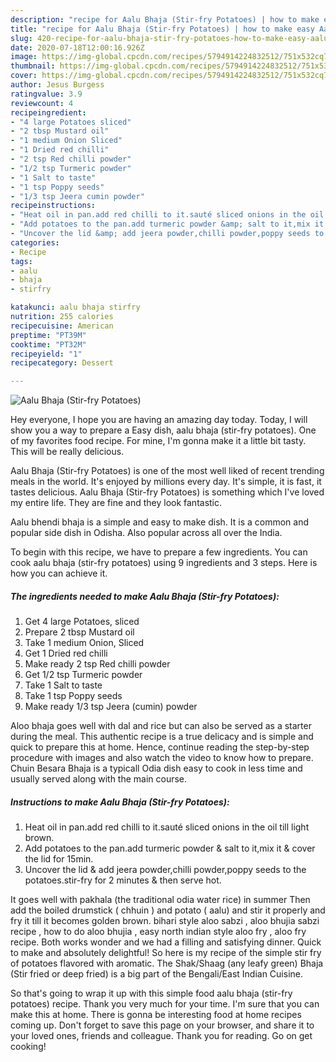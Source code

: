 ```yaml
---
description: "recipe for Aalu Bhaja (Stir-fry Potatoes) | how to make easy Aalu Bhaja (Stir-fry Potatoes)"
title: "recipe for Aalu Bhaja (Stir-fry Potatoes) | how to make easy Aalu Bhaja (Stir-fry Potatoes)"
slug: 420-recipe-for-aalu-bhaja-stir-fry-potatoes-how-to-make-easy-aalu-bhaja-stir-fry-potatoes
date: 2020-07-18T12:00:16.926Z
image: https://img-global.cpcdn.com/recipes/5794914224832512/751x532cq70/aalu-bhaja-stir-fry-potatoes-recipe-main-photo.jpg
thumbnail: https://img-global.cpcdn.com/recipes/5794914224832512/751x532cq70/aalu-bhaja-stir-fry-potatoes-recipe-main-photo.jpg
cover: https://img-global.cpcdn.com/recipes/5794914224832512/751x532cq70/aalu-bhaja-stir-fry-potatoes-recipe-main-photo.jpg
author: Jesus Burgess
ratingvalue: 3.9
reviewcount: 4
recipeingredient:
- "4 large Potatoes sliced"
- "2 tbsp Mustard oil"
- "1 medium Onion Sliced"
- "1 Dried red chilli"
- "2 tsp Red chilli powder"
- "1/2 tsp Turmeric powder"
- "1 Salt to taste"
- "1 tsp Poppy seeds"
- "1/3 tsp Jeera cumin powder"
recipeinstructions:
- "Heat oil in pan.add red chilli to it.sauté sliced onions in the oil till light brown."
- "Add potatoes to the pan.add turmeric powder &amp; salt to it,mix it &amp; cover the lid for 15min."
- "Uncover the lid &amp; add jeera powder,chilli powder,poppy seeds to the potatoes.stir-fry for 2 minutes &amp; then serve hot."
categories:
- Recipe
tags:
- aalu
- bhaja
- stirfry

katakunci: aalu bhaja stirfry 
nutrition: 255 calories
recipecuisine: American
preptime: "PT39M"
cooktime: "PT32M"
recipeyield: "1"
recipecategory: Dessert

---
```



![Aalu Bhaja (Stir-fry Potatoes)](https://img-global.cpcdn.com/recipes/5794914224832512/751x532cq70/aalu-bhaja-stir-fry-potatoes-recipe-main-photo.jpg)

Hey everyone, I hope you are having an amazing day today. Today, I will show you a way to prepare a Easy dish, aalu bhaja (stir-fry potatoes). One of my favorites food recipe. For mine, I'm gonna make it a little bit tasty. This will be really delicious.

Aalu Bhaja (Stir-fry Potatoes) is one of the most well liked of recent trending meals in the world. It's enjoyed by millions every day. It's simple, it is fast, it tastes delicious. Aalu Bhaja (Stir-fry Potatoes) is something which I've loved my entire life. They are fine and they look fantastic.

Aalu bhendi bhaja is a simple and easy to make dish. It is a common and popular side dish in Odisha. Also popular across all over the India.


To begin with this recipe, we have to prepare a few ingredients. You can cook aalu bhaja (stir-fry potatoes) using 9 ingredients and 3 steps. Here is how you can achieve it.

<!--inarticleads1-->

##### The ingredients needed to make Aalu Bhaja (Stir-fry Potatoes):

1. Get 4 large Potatoes, sliced
1. Prepare 2 tbsp Mustard oil
1. Take 1 medium Onion, Sliced
1. Get 1 Dried red chilli
1. Make ready 2 tsp Red chilli powder
1. Get 1/2 tsp Turmeric powder
1. Take 1 Salt to taste
1. Take 1 tsp Poppy seeds
1. Make ready 1/3 tsp Jeera (cumin) powder


Aloo bhaja goes well with dal and rice but can also be served as a starter during the meal. This authentic recipe is a true delicacy and is simple and quick to prepare this at home. Hence, continue reading the step-by-step procedure with images and also watch the video to know how to prepare. Chuin Besara Bhaja is a typicall Odia dish easy to cook in less time and usually served along with the main course. 

<!--inarticleads2-->

##### Instructions to make Aalu Bhaja (Stir-fry Potatoes):

1. Heat oil in pan.add red chilli to it.sauté sliced onions in the oil till light brown.
1. Add potatoes to the pan.add turmeric powder &amp; salt to it,mix it &amp; cover the lid for 15min.
1. Uncover the lid &amp; add jeera powder,chilli powder,poppy seeds to the potatoes.stir-fry for 2 minutes &amp; then serve hot.


It goes well with pakhala (the traditional odia water rice) in summer Then add the boiled drumstick ( chhuin ) and potato ( aalu) and stir it properly and fry it till it becomes golden brown. bihari style aloo sabzi , aloo bhujia sabzi recipe , how to do aloo bhujia , easy north indian style aloo fry , aloo fry recipe. Both works wonder and we had a filling and satisfying dinner. Quick to make and absolutely delightful! So here is my recipe of the simple stir fry of potatoes flavored with aromatic. The Shak/Shaag (any leafy green) Bhaja (Stir fried or deep fried) is a big part of the Bengali/East Indian Cuisine. 

So that's going to wrap it up with this simple food aalu bhaja (stir-fry potatoes) recipe. Thank you very much for your time. I'm sure that you can make this at home. There is gonna be interesting food at home recipes coming up. Don't forget to save this page on your browser, and share it to your loved ones, friends and colleague. Thank you for reading. Go on get cooking!
